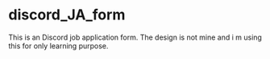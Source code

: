 # discord_JA_form
This is an Discord job application form. The design is not mine and i m using this for only learning purpose.
